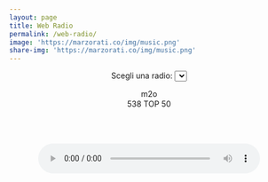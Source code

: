 ```yaml
---
layout: page
title: Web Radio
permalink: /web-radio/
image: 'https://marzorati.co/img/music.png'
share-img: 'https://marzorati.co/img/music.png'
---
```

<center>

<label for="radio-select">Scegli una radio:</label>
<select id="radio-select">
  <option value="https://streamcdnr14-4c4b867c89244861ac216426883d1ad0.msvdn.net/radiom2o/radiom2o/play1.m3u8">m2o</option>
  <option value="https://22663.live.streamtheworld.com/TLPSTR13.mp3?dist=538_web">538 TOP 50</option>
  <!-- Altre radio .mp3 o .m3u8 -->
</select>

<br><br>

<audio id="audio-player" controls style="width: 100%; max-width: 400px;"></audio>

<script src="https://cdn.jsdelivr.net/npm/hls.js@latest"></script>
<script>
  const player = document.getElementById('audio-player');
  const selector = document.getElementById('radio-select');

  let hlsInstance = null;

  function playStream(url) {
    // Stop and detach any existing HLS stream
    if (hlsInstance) {
      hlsInstance.destroy();
      hlsInstance = null;
    }

    // Se è un flusso HLS (.m3u8)
    if (url.includes('.m3u8')) {
      if (Hls.isSupported()) {
        hlsInstance = new Hls();
        hlsInstance.loadSource(url);
        hlsInstance.attachMedia(player);
        hlsInstance.on(Hls.Events.MANIFEST_PARSED, function () {
          player.play();
        });
      } else if (player.canPlayType('application/vnd.apple.mpegurl')) {
        player.src = url;
        player.addEventListener('loadedmetadata', () => player.play());
      } else {
        alert('Il tuo browser non supporta lo streaming HLS.');
      }
    } else {
      // MP3 stream (o altro supportato nativamente)
      player.src = url;
      player.play();
    }
  }

  selector.addEventListener('change', () => playStream(selector.value));

  // Play default
  playStream(selector.value);
</script>

</center>